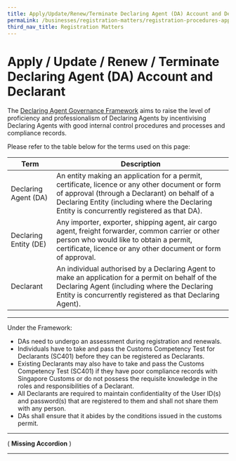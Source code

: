 ```yaml
---
title: Apply/Update/Renew/Terminate Declaring Agent (DA) Account and Declarant
permaLink: /businesses/registration-matters/registration-procedures-apply-update-renew-terminate-declaring-agent-account-and-declarant
third_nav_title: Registration Matters
---
```


# Apply / Update / Renew / Terminate Declaring Agent (DA) Account and Declarant

The  [Declaring Agent Governance Framework](https://www.customs.gov.sg/~/media/cus/files/circulars/corp/2016/circular_02_2016.pdf?la=en&hash=2A3FA9CFD47C9A6BC1C2851447D563AEF055E232)  aims to raise the level of proficiency and professionalism of Declaring Agents by incentivising Declaring Agents with good internal control procedures and processes and compliance records. 

Please refer to the table below for the terms used on this page:

|Term| Description  |
|--|--|
| Declaring Agent (DA) | An entity making an application for a permit, certificate, licence or any other document or form of approval (through a Declarant) on behalf of a Declaring Entity (including where the Declaring Entity is concurrently registered as that DA). |
| Declaring Entity (DE) | Any importer, exporter, shipping agent, air cargo agent, freight forwarder, common carrier or other person who would like to obtain a permit, certificate, licence or any other document or form of approval. |
| Declarant| An individual authorised by a Declaring Agent to make an application for a permit on behalf of the Declaring Agent (including where the Declaring Entity is concurrently registered as that Declaring Agent). |

***
Under the Framework:

-   DAs need to undergo an assessment during registration and renewals.
-   Individuals have to take and pass the Customs Competency Test for Declarants (SC401) before they can be registered as Declarants.
-   Existing Declarants may also have to take and pass the Customs Competency Test (SC401) if they have poor compliance records with Singapore Customs or do not possess the requisite knowledge in the roles and responsibilities of a Declarant.
-   All Declarants are required to maintain confidentiality of the User ID(s) and password(s) that are registered to them and shall not share them with any person.
-   DAs shall ensure that it abides by the conditions issued in the customs permit.

***
( **Missing Accordion** )

***
